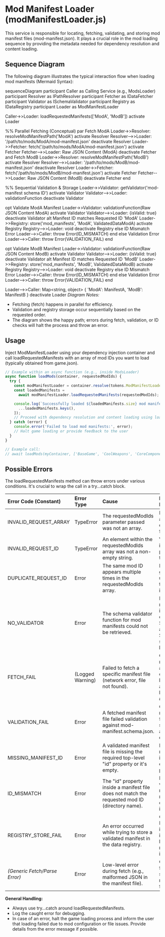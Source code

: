 # Mod Manifest Loader (modManifestLoader.js)

This service is responsible for locating, fetching, validating, and storing mod manifest files (mod-manifest.json). It plays a crucial role in the mod loading sequence by providing the metadata needed for dependency resolution and content loading.

## Sequence Diagram

The following diagram illustrates the typical interaction flow when loading mod manifests (Mermaid Syntax):

sequenceDiagram
participant Caller as Calling Service (e.g., ModsLoader)
participant Resolver as IPathResolver
participant Fetcher as IDataFetcher
participant Validator as ISchemaValidator
participant Registry as IDataRegistry
participant Loader as ModManifestLoader

Caller->>Loader: loadRequestedManifests(['ModA', 'ModB'])
activate Loader

%% Parallel Fetching (Conceptual)
par Fetch ModA
Loader->>Resolver: resolveModManifestPath('ModA')
activate Resolver
Resolver-->>Loader: '/path/to/mods/ModA/mod-manifest.json'
deactivate Resolver
Loader->>Fetcher: fetch('/path/to/mods/ModA/mod-manifest.json')
activate Fetcher
Fetcher-->>Loader: Raw JSON Content (ModA)
deactivate Fetcher
and Fetch ModB
Loader->>Resolver: resolveModManifestPath('ModB')
activate Resolver
Resolver-->>Loader: '/path/to/mods/ModB/mod-manifest.json'
deactivate Resolver
Loader->>Fetcher: fetch('/path/to/mods/ModB/mod-manifest.json')
activate Fetcher
Fetcher-->>Loader: Raw JSON Content (ModB)
deactivate Fetcher
end

%% Sequential Validation & Storage
Loader->>Validator: getValidator('mod-manifest schema ID')
activate Validator
Validator-->>Loader: validationFunction
deactivate Validator

opt Validate ModA Manifest
Loader->>Validator: validationFunction(Raw JSON Content ModA)
activate Validator
Validator-->>Loader: {isValid: true}
deactivate Validator
alt Manifest ID matches Requested ID 'ModA'
Loader->>Registry: store('mod_manifests', 'ModA', ValidatedDataModA)
activate Registry
Registry-->>Loader: void
deactivate Registry
else ID Mismatch Error
Loader-->>Caller: throw Error(ID_MISMATCH)
end
else Validation Error
Loader-->>Caller: throw Error(VALIDATION_FAIL)
end

opt Validate ModB Manifest
Loader->>Validator: validationFunction(Raw JSON Content ModB)
activate Validator
Validator-->>Loader: {isValid: true}
deactivate Validator
alt Manifest ID matches Requested ID 'ModB'
Loader->>Registry: store('mod_manifests', 'ModB', ValidatedDataModB)
activate Registry
Registry-->>Loader: void
deactivate Registry
else ID Mismatch Error
Loader-->>Caller: throw Error(ID_MISMATCH)
end
else Validation Error
Loader-->>Caller: throw Error(VALIDATION_FAIL)
end

Loader-->>Caller: Map<string, object> { 'ModA': ManifestA, 'ModB': ManifestB }
deactivate Loader
_Diagram Notes:_

- Fetching (fetch) happens in parallel for efficiency.
- Validation and registry storage occur sequentially based on the requested order.
- The diagram shows the happy path; errors during fetch, validation, or ID checks will halt the process and throw an error.

## Usage

Inject ModManifestLoader using your dependency injection container and call loadRequestedManifests with an array of mod IDs you want to load (typically obtained from game.json).

```javascript
// Example within an async function (e.g., inside ModsLoader)
async function loadMods(container, requestedModIds) {
  try {
    const modManifestLoader = container.resolve(tokens.ModManifestLoader); // Assuming DI tokens
    const loadedManifests =
      await modManifestLoader.loadRequestedManifests(requestedModIds);

    console.log(`Successfully loaded ${loadedManifests.size} mod manifests:`, [
      ...loadedManifests.keys(),
    ]);
    // Proceed with dependency resolution and content loading using loadedManifests...
  } catch (error) {
    console.error('Failed to load mod manifests:', error);
    // Halt game loading or provide feedback to the user
  }
}

// Example call:
// await loadMods(myContainer, ['BaseGame', 'CoolWeapons', 'CoreComponents']);
```

## Possible Errors

The loadRequestedManifests method can throw errors under various conditions. It's crucial to wrap the call in a try...catch block.

| Error Code (Constant)         | Error Type       | Cause                                                                                          | How to Handle / Prevent                                                                                                                                   |
| :---------------------------- | :--------------- | :--------------------------------------------------------------------------------------------- | :-------------------------------------------------------------------------------------------------------------------------------------------------------- |
| INVALID_REQUEST_ARRAY         | TypeError        | The requestedModIds parameter passed was not an array.                                         | Ensure the input is always an array (e.g., derived correctly from game.json).                                                                             |
| INVALID_REQUEST_ID            | TypeError        | An element within the requestedModIds array was not a non-empty string.                        | Validate the mod IDs in game.json before passing them. Ensure they are strings.                                                                           |
| DUPLICATE_REQUEST_ID          | Error            | The same mod ID appears multiple times in the requestedModIds array.                           | Ensure the mod list in game.json contains unique IDs. Validate the list after loading it.                                                                 |
| NO_VALIDATOR                  | Error            | The schema validator function for mod manifests could not be retrieved.                        | Ensure the mod-manifest.schema.json is correctly configured in StaticConfiguration and that SchemaLoader ran successfully beforehand.                     |
| FETCH_FAIL                    | (Logged Warning) | Failed to fetch a specific manifest file (network error, file not found).                      | Check file paths, network connectivity, and web server configuration. The loader logs a warning and skips the mod, but won't throw _unless_ no mods load. |
| VALIDATION_FAIL               | Error            | A fetched manifest file failed validation against mod-manifest.schema.json.                    | Correct the invalid mod-manifest.json file according to the schema requirements and logged error details.                                                 |
| MISSING_MANIFEST_ID           | Error            | A validated manifest file is missing the required top-level "id" property or it's empty.       | Ensure the mod-manifest.json file includes a valid, non-empty "id" string property.                                                                       |
| ID_MISMATCH                   | Error            | The "id" property inside a manifest file does not match the requested mod ID (directory name). | Ensure the "id" field within mod-manifest.json exactly matches the mod's directory name used in game.json.                                                |
| REGISTRY_STORE_FAIL           | Error            | An error occurred while trying to store a validated manifest in the data registry.             | Check the IDataRegistry implementation for issues (e.g., memory limits, incorrect method implementation).                                                 |
| _(Generic Fetch/Parse Error)_ | Error            | Low-level error during fetch (e.g., malformed JSON in the manifest file).                      | Check the manifest file for valid JSON syntax. Check network logs for fetch issues.                                                                       |

**General Handling:**

- Always use try...catch around loadRequestedManifests.
- Log the caught error for debugging.
- In case of an error, halt the game loading process and inform the user that loading failed due to mod configuration or file issues. Provide details from the error message if possible.
